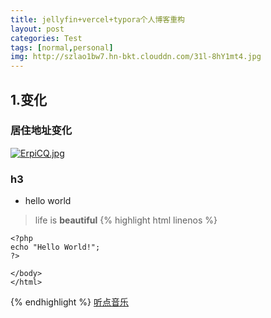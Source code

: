 ```yaml
---
title: jellyfin+vercel+typora个人博客重构
layout: post
categories: Test
tags: [normal,personal]
img: http://szlao1bw7.hn-bkt.clouddn.com/31l-8hY1mt4.jpg
---
```

## 1.变化
### 居住地址变化
[![ErpiCQ.jpg](https://s21.ax1x.com/2019/05/07/ErpiCQ.jpg)](https://imgse.com/i/ErpiCQ)
### h3
* hello world
> life is __beautiful__
{% highlight html linenos %}
    <!DOCTYPE html>
    <html>
    <body>

    <?php
    echo "Hello World!";
    ?>
    
    </body>
    </html>
{% endhighlight %}
[听点音乐](https://m.violin.site/music)
